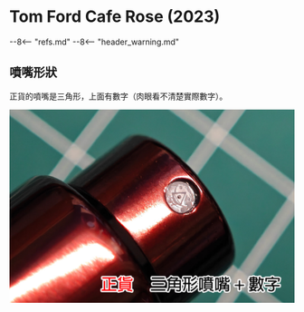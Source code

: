 # Tom Ford Cafe Rose (2023)

--8<-- "refs.md"
--8<-- "header_warning.md"

## 噴嘴形狀

正貨的噴嘴是三角形，上面有數字（肉眼看不清楚實際數字）。

![triangular-nozzle](../../../_assets/images/tom-ford/cafe-rose-2023/triangular-nozzle.jpg)
